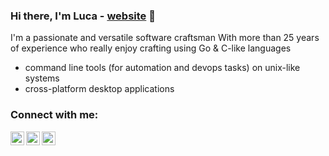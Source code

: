 ### Hi there, I'm Luca - [website] 👋

I'm a passionate and versatile software craftsman With more than 25 years of experience who really enjoy crafting using Go & C-like languages 

- command line tools (for automation and devops tasks) on unix-like systems  
- cross-platform desktop applications


### Connect with me:

[<img align="left" alt="Website" width="22px" src="https://cdn.jsdelivr.net/npm/open-iconic@1.1.1/svg/globe.svg" />][website]
[<img align="left" alt="Twitter" width="22px" src="https://cdn.jsdelivr.net/npm/simple-icons@v3/icons/twitter.svg" />][twitter]
[<img align="left" alt="LinkedIn" width="22px" src="https://cdn.jsdelivr.net/npm/simple-icons@v3/icons/linkedin.svg" />][linkedin]

[website]: https://lucasepe.it
[linkedin]: https://www.linkedin.com/in/lucasepe/
[twitter]: https://twitter.com/lucasepe

<br/><br/>

<!--img align="left" alt="lucasepe's Github Top Langs" width="40%" src="https://github-readme-stats.vercel.app/api/top-langs/?username=lucasepe&layout=compact" --/>


<!--img align="left" alt="lucasepe's Github Stats" src="https://github-readme-stats.vercel.app/api?username=lucasepe&show_icons=true&hide_border=true&hide=contribs,prs" --/>




